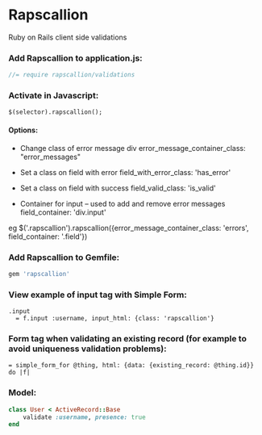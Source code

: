 Rapscallion
===========

Ruby on Rails client side validations

### Add Rapscallion to application.js:

``` javascript
//= require rapscallion/validations
```

### Activate in Javascript:
	$(selector).rapscallion();

#### Options:

- Change class of error message div
  error_message_container_class: "error_messages"

- Set a class on field with error
  field_with_error_class: 'has_error'

- Set a class on field with success
  field_valid_class: 'is_valid'

- Container for input – used to add and remove error messages
  field_container: 'div.input'

eg $('.rapscallion').rapscallion({error_message_container_class: 'errors', field_container: '.field'})

### Add Rapscallion to Gemfile:

``` ruby
gem 'rapscallion'
```

### View example of input tag with Simple Form:

``` haml
.input
  = f.input :username, input_html: {class: 'rapscallion'}
```

### Form tag when validating an existing record (for example to avoid uniqueness validation problems):

``` haml
= simple_form_for @thing, html: {data: {existing_record: @thing.id}} do |f|
```

### Model:

``` ruby
class User < ActiveRecord::Base
	validate :username, presence: true
end
```
